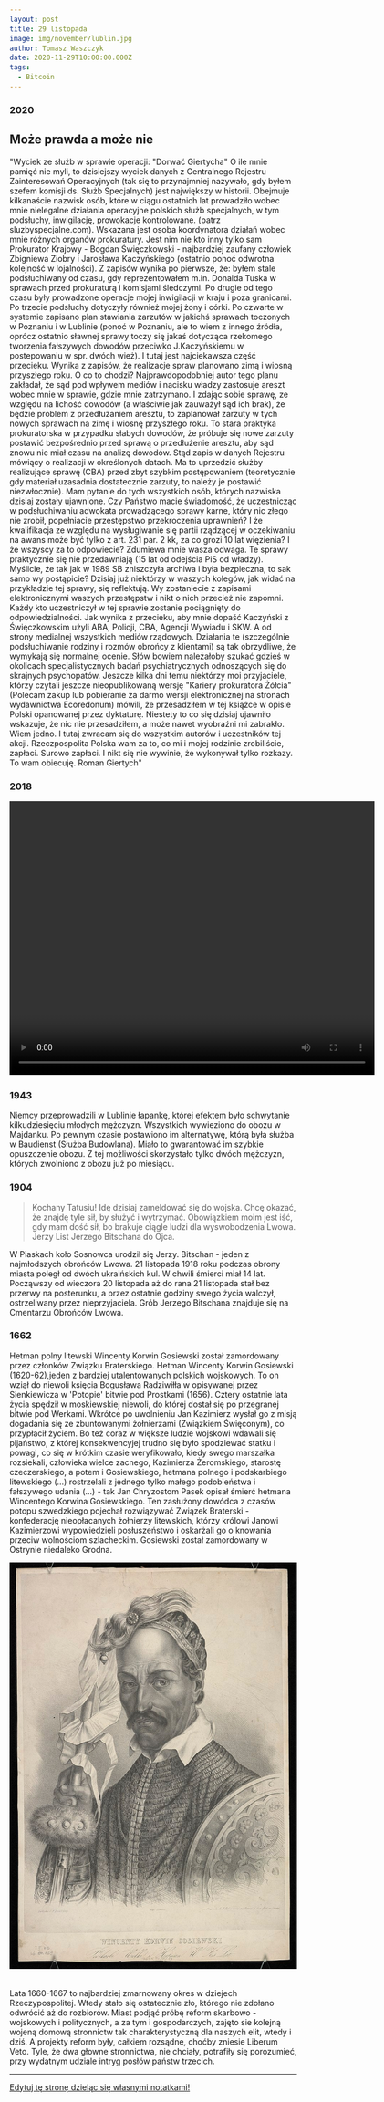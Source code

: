 ```yaml
---
layout: post
title: 29 listopada
image: img/november/lublin.jpg
author: Tomasz Waszczyk
date: 2020-11-29T10:00:00.000Z
tags:
  - Bitcoin
---
```


### 2020

## Może prawda a może nie

"Wyciek ze służb w sprawie operacji: "Dorwać Giertycha"
O ile mnie pamięć nie myli, to dzisiejszy wyciek danych z Centralnego Rejestru Zainteresowań Operacyjnych (tak się to przynajmniej nazywało, gdy byłem szefem komisji ds. Służb Specjalnych) jest największy w historii. Obejmuje kilkanaście nazwisk osób, które w ciągu ostatnich lat prowadziło wobec mnie nielegalne działania operacyjne polskich służb specjalnych, w tym podsłuchy, inwigilację, prowokacje kontrolowane. (patrz sluzbyspecjalne.com). Wskazana jest osoba koordynatora działań wobec mnie różnych organów prokuratury. Jest nim nie kto inny tylko sam Prokurator Krajowy - Bogdan Święczkowski - najbardziej zaufany człowiek Zbigniewa Ziobry i Jarosława Kaczyńskiego (ostatnio ponoć odwrotna kolejność w lojalności). Z zapisów wynika po pierwsze, że:
byłem stale podsłuchiwany od czasu, gdy reprezentowałem m.in. Donalda Tuska w sprawach przed prokuraturą i komisjami śledczymi. Po drugie od tego czasu były prowadzone operacje mojej inwigilacji w kraju i poza granicami. Po trzecie podsłuchy dotyczyły również mojej żony i córki. Po czwarte w systemie zapisano plan stawiania zarzutów w jakichś sprawach toczonych w Poznaniu i w Lublinie (ponoć w Poznaniu, ale to wiem z innego źródła, oprócz ostatnio sławnej sprawy toczy się jakaś dotycząca rzekomego tworzenia fałszywych dowodów przeciwko J.Kaczyńskiemu w postepowaniu w spr. dwóch wież). I tutaj jest najciekawsza część przecieku. Wynika z zapisów, że realizacje spraw planowano zimą i wiosną przyszłego roku. O co to chodzi? Najprawdopodobniej autor tego planu zakładał, że sąd pod wpływem mediów i nacisku władzy zastosuje areszt wobec mnie w sprawie, gdzie mnie zatrzymano. I zdając sobie sprawę, ze względu na lichość dowodów (a właściwie jak zauważył sąd ich brak), że będzie problem z przedłużaniem aresztu, to zaplanował zarzuty w tych nowych sprawach na zimę i wiosnę przyszłego roku. To stara praktyka prokuratorska w przypadku słabych dowodów, że próbuje się nowe zarzuty postawić bezpośrednio przed sprawą o przedłużenie aresztu, aby sąd znowu nie miał czasu na analizę dowodów. Stąd zapis w danych Rejestru mówiący o realizacji w określonych datach. Ma to uprzedzić służby realizujące sprawę (CBA) przed zbyt szybkim postępowaniem (teoretycznie gdy materiał uzasadnia dostatecznie zarzuty, to należy je postawić niezwłocznie).
Mam pytanie do tych wszystkich osób, których nazwiska dzisiaj zostały ujawnione. Czy Państwo macie świadomość, że uczestnicząc w podsłuchiwaniu adwokata prowadzącego sprawy karne, który nic złego nie zrobił, popełniacie przestępstwo przekroczenia uprawnień? I że kwalifikacja ze względu na wysługiwanie się partii rządzącej w oczekiwaniu na awans może być tylko z art. 231 par. 2 kk, za co grozi 10 lat więzienia? I że wszyscy za to odpowiecie? Zdumiewa mnie wasza odwaga. Te sprawy praktycznie się nie przedawniają (15 lat od odejścia PiS od władzy). Myślicie, że tak jak w 1989 SB zniszczyła archiwa i była bezpieczna, to sak samo wy postąpicie? Dzisiaj już niektórzy w waszych kolegów, jak widać na przykładzie tej sprawy, się reflektują. Wy zostaniecie z zapisami elektronicznymi waszych przestępstw i nikt o nich przecież nie zapomni. Każdy kto uczestniczył w tej sprawie zostanie pociągnięty do odpowiedzialności. 
Jak wynika z przecieku, aby mnie dopaść Kaczyński z Święczkowskim użyli ABA, Policji, CBA, Agencji Wywiadu i SKW. A od strony medialnej wszystkich mediów rządowych. Działania te (szczególnie podsłuchiwanie rodziny i rozmów obrońcy z klientami) są tak obrzydliwe, że wymykają się normalnej ocenie. Słów bowiem należałoby szukać gdzieś w okolicach specjalistycznych badań psychiatrycznych odnoszących się do skrajnych psychopatów.
Jeszcze kilka dni temu niektórzy moi przyjaciele, którzy czytali jeszcze nieopublikowaną wersję "Kariery prokuratora Żółcia" (Polecam zakup lub pobieranie za darmo wersji elektronicznej na stronach wydawnictwa Ecoredonum) mówili, że przesadziłem w tej książce w opisie Polski opanowanej przez dyktaturę. Niestety to co się dzisiaj ujawniło wskazuje, że nic nie przesadziłem, a może nawet wyobraźni mi zabrakło.
Wiem jedno. I tutaj zwracam się do wszystkim autorów i uczestników tej akcji. Rzeczpospolita Polska wam za to, co mi i mojej rodzinie zrobiliście, zapłaci. Surowo zapłaci. I nikt się nie wywinie, że wykonywał tylko rozkazy. To wam obiecuję.
Roman Giertych"

### 2018

<video width="640" height="480" controls>
  <source src="./movies/november/Wallstreetismanipulating Bitcoin price to buy it cheap.mp4" type="video/mp4">
Your browser does not support the video tag.
</video>

### 1943

Niemcy przeprowadzili w Lublinie łapankę, której efektem było schwytanie kilkudziesięciu młodych mężczyzn. Wszystkich wywieziono do obozu w Majdanku. Po pewnym czasie postawiono im alternatywę, którą była służba w Baudienst (Służba Budowlana). Miało to gwarantować im szybkie opuszczenie obozu. Z tej możliwości skorzystało tylko dwóch mężczyzn, których zwolniono z obozu już po miesiącu.

### 1904

> Kochany Tatusiu! Idę dzisiaj zameldować się do wojska. Chcę okazać, że znajdę tyle sił, by służyć i wytrzymać. Obowiązkiem moim jest iść, gdy mam dość sił, bo brakuje ciągle ludzi dla wyswobodzenia Lwowa. Jerzy
List Jerzego Bitschana do Ojca.

W Piaskach koło Sosnowca urodził się Jerzy. Bitschan - jeden z najmłodszych obrońców Lwowa. 21 listopada 1918 roku podczas obrony miasta poległ od dwóch ukraińskich kul. W chwili śmierci miał 14 lat. Począwszy od wieczora 20 listopada aż do rana 21 listopada stał bez przerwy na posterunku, a przez ostatnie godziny swego życia walczył, ostrzeliwany przez nieprzyjaciela.
Grób Jerzego Bitschana znajduje się na Cmentarzu Obrońców Lwowa.

### 1662

Hetman polny litewski Wincenty Korwin Gosiewski został zamordowany przez członków Związku Braterskiego.
Hetman Wincenty Korwin Gosiewski (1620-62),jeden z bardziej utalentowanych polskich wojskowych. To on wziął do niewoli księcia Bogusława Radziwiłła w opisywanej przez Sienkiewicza w 'Potopie' bitwie pod Prostkami (1656). Cztery ostatnie lata życia spędził w moskiewskiej niewoli, do której dostał się po przegranej bitwie pod Werkami. Wkrótce po uwolnieniu Jan Kazimierz wysłał go z misją dogadania się ze zbuntowanymi żołnierzami (Związkiem Święconym), co przypłacił życiem.
Bo też coraz w większe ludzie wojskowi wdawali się pijaństwo, z której konsekwencyjej trudno się było spodziewać statku i powagi, co się w krótkim czasie weryfikowało, kiedy swego marszałka rozsiekali, człowieka wielce zacnego, Kazimierza Żeromskiego, starostę czeczerskiego, a potem i Gosiewskiego, hetmana polnego i podskarbiego litewskiego (...) rostrzelali z jednego tylko małego podobieństwa i fałszywego udania (...) - tak Jan Chryzostom Pasek opisał śmierć hetmana Wincentego Korwina Gosiewskiego. Ten zasłużony dowódca z czasów potopu szwedzkiego pojechał rozwiązywać Związek Braterski - konfederację nieopłacanych żołnierzy litewskich, którzy królowi Janowi Kazimierzowi wypowiedzieli posłuszeństwo i oskarżali go o knowania przeciw wolnościom szlacheckim. Gosiewski został zamordowany w Ostrynie niedaleko Grodna.

<img src="./img/november/gosiewski.jpg"><br><br>

Lata 1660-1667 to najbardziej zmarnowany okres w dziejech Rzeczypospolitej. Wtedy stało się ostatecznie zło, którego nie zdołano odwrócić aż do rozbiorów. Miast podjąć próbę reform skarbowo - wojskowych i politycznych, a za tym i gospodarczych, zajęto sie kolejną wojeną domową stronnictw tak charakterystyczną dla naszych elit, wtedy i dziś. A projekty reform były, całkiem rozsądne, choćby zniesie Liberum Veto. Tyle, że dwa głowne stronnictwa, nie chciały, potrafiły się porozumieć, przy wydatnym udziale intryg posłów państw trzecich.

---

<a href="https://github.com/TomaszWaszczyk/historia.waszczyk.com/edit/master/src/content/november-29.md" target="_blank">Edytuj tę stronę dzieląc się własnymi notatkami!</a>
